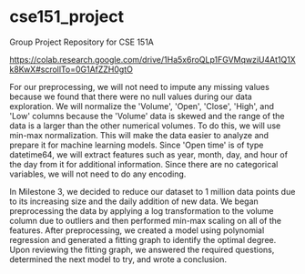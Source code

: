 # cse151_project
Group Project Repository for CSE 151A

https://colab.research.google.com/drive/1Ha5x6roQLp1FGVMqwziU4At1Q1Xk8KwX#scrollTo=0G1AfZZH0gtO

For our preprocessing, we will not need to impute any missing values because we found that there were no null values during our data exploration. We will normalize the 'Volume', 'Open', 'Close', 'High', and 'Low' columns because the 'Volume' data is skewed and the range of the data is a larger than the other numerical volumes. To do this, we will use min-max normalization. This will make the data easier to analyze and prepare it for machine learning models. Since 'Open time' is of type datetime64, we will extract features such as year, month, day, and hour of the day from it for additional information. Since there are no categorical variables, we will not need to do any encoding.

In Milestone 3, we decided to reduce our dataset to 1 million data points due to its increasing size and the daily addition of new data. We began preprocessing the data by applying a log transformation to the volume column due to outliers and then performed min-max scaling on all of the features. After preprocessing, we created a model using polynomial regression and generated a fitting graph to identify the optimal degree. Upon reviewing the fitting graph, we answered the required questions, determined the next model to try, and wrote a conclusion.
